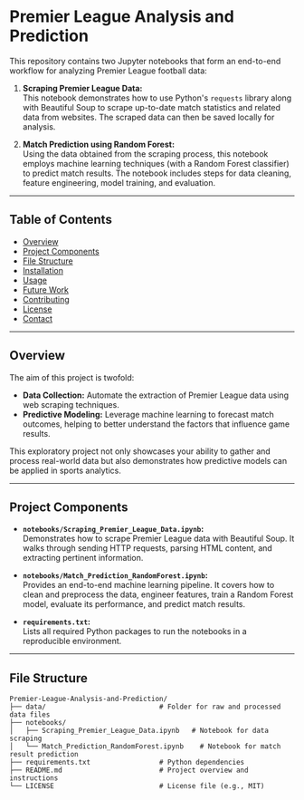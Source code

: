 # Premier League Analysis and Prediction

This repository contains two Jupyter notebooks that form an end-to-end workflow for analyzing Premier League football data:

1. **Scraping Premier League Data:**  
   This notebook demonstrates how to use Python's `requests` library along with Beautiful Soup to scrape up-to-date match statistics and related data from websites. The scraped data can then be saved locally for analysis.

2. **Match Prediction using Random Forest:**  
   Using the data obtained from the scraping process, this notebook employs machine learning techniques (with a Random Forest classifier) to predict match results. The notebook includes steps for data cleaning, feature engineering, model training, and evaluation.

---

## Table of Contents

- [Overview](#overview)
- [Project Components](#project-components)
- [File Structure](#file-structure)
- [Installation](#installation)
- [Usage](#usage)
- [Future Work](#future-work)
- [Contributing](#contributing)
- [License](#license)
- [Contact](#contact)

---

## Overview

The aim of this project is twofold:
- **Data Collection:** Automate the extraction of Premier League data using web scraping techniques.
- **Predictive Modeling:** Leverage machine learning to forecast match outcomes, helping to better understand the factors that influence game results.

This exploratory project not only showcases your ability to gather and process real-world data but also demonstrates how predictive models can be applied in sports analytics.

---

## Project Components

- **`notebooks/Scraping_Premier_League_Data.ipynb`:**  
  Demonstrates how to scrape Premier League data with Beautiful Soup. It walks through sending HTTP requests, parsing HTML content, and extracting pertinent information.

- **`notebooks/Match_Prediction_RandomForest.ipynb`:**  
  Provides an end-to-end machine learning pipeline. It covers how to clean and preprocess the data, engineer features, train a Random Forest model, evaluate its performance, and predict match results.

- **`requirements.txt`:**  
  Lists all required Python packages to run the notebooks in a reproducible environment.

---

## File Structure

```plaintext
Premier-League-Analysis-and-Prediction/
├── data/                            # Folder for raw and processed data files
├── notebooks/                       
│   ├── Scraping_Premier_League_Data.ipynb   # Notebook for data scraping
│   └── Match_Prediction_RandomForest.ipynb    # Notebook for match result prediction
├── requirements.txt                 # Python dependencies
├── README.md                        # Project overview and instructions
└── LICENSE                          # License file (e.g., MIT)
